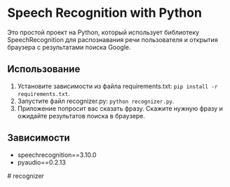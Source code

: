 # Speech Recognition with Python

Это простой проект на Python, который использует библиотеку SpeechRecognition для распознавания речи пользователя и открытия браузера с результатами поиска Google.

## Использование

1. Установите зависимости из файла requirements.txt: `pip install -r requirements.txt`.
2. Запустите файл recognizer.py: `python recognizer.py`.
3. Приложение попросит вас сказать фразу. Скажите нужную фразу и ожидайте результатов поиска в браузере.

## Зависимости

- speechrecognition==3.10.0
- pyaudio==0.2.13

#   r e c o g n i z e r  
 
